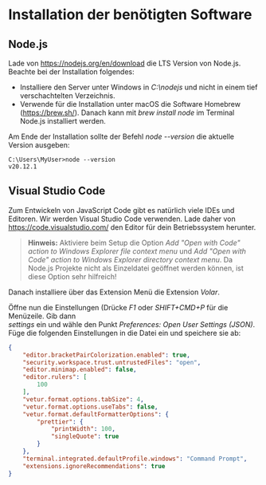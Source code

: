 # Installation der benötigten Software

## Node.js

Lade von https://nodejs.org/en/download die LTS Version von Node.js. Beachte bei der Installation folgendes:
- Installiere den Server unter Windows in *C:\\nodejs* und nicht in einem tief verschachtelten Verzeichnis.
- Verwende für die Installation unter macOS die Software Homebrew (https://brew.sh/). Danach kann
  mit *brew install node* im Terminal Node.js installiert werden.

Am Ende der Installation sollte der Befehl *node --version* die aktuelle Version ausgeben:

```
C:\Users\MyUser>node --version
v20.12.1
```

## Visual Studio Code

Zum Entwickeln von JavaScript Code gibt es natürlich viele IDEs und Editoren. Wir werden Visual
Studio Code verwenden. Lade daher von https://code.visualstudio.com/ den Editor für dein
Betriebssystem herunter.

> **Hinweis:** Aktiviere beim Setup die Option
>  *Add "Open with Code" action to Windows Explorer file context menu* und
>  *Add "Open with Code" action to Windows Explorer directory context menu*.
> Da Node.js Projekte nicht als Einzeldatei geöffnet werden können, ist diese Option sehr hilfreich!

Danach installiere über das Extension Menü die Extension *Volar*.

Öffne nun die Einstellungen (Drücke *F1* oder *SHIFT+CMD+P* für die Menüzeile. Gib dann  
*settings* ein und wähle den Punkt *Preferences: Open User Settings (JSON)*. Füge die folgenden
Einstellungen in die Datei ein und speichere sie ab:

```json
{
    "editor.bracketPairColorization.enabled": true,    
    "security.workspace.trust.untrustedFiles": "open",
    "editor.minimap.enabled": false,
    "editor.rulers": [
        100
    ],    
    "vetur.format.options.tabSize": 4,
    "vetur.format.options.useTabs": false,
    "vetur.format.defaultFormatterOptions": {
        "prettier": {
            "printWidth": 100,
            "singleQuote": true
        }     
    },
    "terminal.integrated.defaultProfile.windows": "Command Prompt",
    "extensions.ignoreRecommendations": true
}
```
